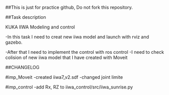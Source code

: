 ##This is just for practice github, Do not fork this repository.



##Task description

KUKA IIWA Modeling  and control 

-In this task I need to creat new iiwa model and launch with rviz and gazebo.

-After that I need to implement the control with ros control 
-I need to check colision of new iiwa model that I have created with Moveit 


##CHANGELOG

#imp_Moveit
-created iiwa7_v2.sdf
-changed joint limite

#imp_control
-add Rx, RZ to iiwa_control/src/iiwa_sunrise.py 









